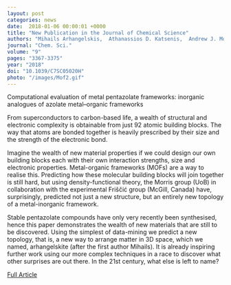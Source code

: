 ```yaml
---
layout: post                                                                                                                                                                             
categories: news
date:  2018-01-06 00:00:01 +0000                                                                                                                                                         
title: "New Publication in the Journal of Chemical Science"
authors: "Mihails Arhangelskis,  Athanassios D. Katsenis,  Andrew J. Morris  and  Tomislav Friščić"                                                                                      
journal: "Chem. Sci."                                                                                                                                                                    
volume: "9"                                                                                                                                                                              
pages: "3367-3375"                                                                                                                                                                       
year: "2018"                                                                                                                                                                             
doi: "10.1039/C7SC05020H"                                                                                                                                                                
photo: "/images/Mof2.gif" 
---                                                                                                                                                                                      
```

                                                                                                                                                                                         
                                                                                                                                                                                         
Computational evaluation of metal pentazolate frameworks: inorganic analogues of azolate metal–organic frameworks            

From superconductors to carbon-based life, a wealth of structural and electronic complexity is obtainable from just 92 atomic building blocks. The way that atoms are bonded together is heavily prescribed by their size and the strength of the electronic bond.

Imagine the wealth of new material properties if we could design our own building blocks each with their own interaction strengths, size and electronic properties.  Metal-organic frameworks (MOFs) are a way to realise this. Predicting how these molecular building blocks will join together is still hard, but using density-functional theory, the Morris group (UoB) in collaboration with the experimental Friščić  group (McGill, Canada) have, surprisingly, predicted not just a new structure, but an entirely new topology of a metal-inorganic framework.

Stable pentazolate compounds have only very recently been synthesised, hence this paper demonstrates the wealth of new materials that are still to be discovered.   Using the simplest of data-mining we predict a new topology, that is, a new way to arrange matter in 3D space, which we named, arhangelskite (after the first author Mihails). It is already inspiring further work using our more complex techniques in a race to discover what other surprises are out there. In the 21st century, what else is left to name?

[Full Article](http://pubs.rsc.org/en/content/articlelanding/2018/sc/c7sc05020h#!divAbstract)
